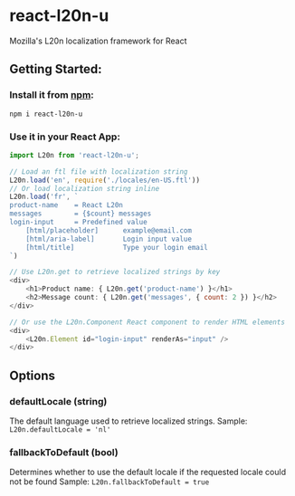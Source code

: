 # react-l20n-u
Mozilla's L20n localization framework for React

## Getting Started:

### Install it from [npm](http://www.npmjs.org):
`npm i react-l20n-u`

### Use it in your React App:

```js
import L20n from 'react-l20n-u';

// Load an ftl file with localization string
L20n.load('en', require('./locales/en-US.ftl'))
// Or load localization string inline
L20n.load('fr', `
product-name	= React L20n
messages		= {$count} messages
login-input		= Predefined value
	[html/placeholder]		example@email.com
	[html/aria-label]		Login input value
	[html/title]			Type your login email
`)

// Use L20n.get to retrieve localized strings by key
<div>
	<h1>Product name: { L20n.get('product-name') }</h1>
	<h2>Message count: { L20n.get('messages', { count: 2 }) }</h2>
</div>

// Or use the L20n.Component React component to render HTML elements
<div>
	<L20n.Element id="login-input" renderAs="input" />
</div>
```

## Options

### defaultLocale (string)
The default language used to retrieve localized strings.
Sample: `L20n.defaultLocale = 'nl'`

### fallbackToDefault (bool)
Determines whether to use the default locale if the requested locale could not be found
Sample: `L20n.fallbackToDefault = true`